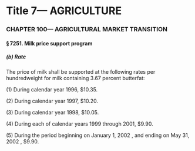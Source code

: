 
# Title 7— AGRICULTURE
### CHAPTER 100— AGRICULTURAL MARKET TRANSITION
#### § 7251. Milk price support program
##### (b) Rate

The price of milk shall be supported at the following rates per hundredweight for milk containing 3.67 percent butterfat:

(1) During calendar year 1996, $10.35.

(2) During calendar year 1997, $10.20.

(3) During calendar year 1998, $10.05.

(4) During each of calendar years 1999 through 2001, $9.90.

(5) During the period beginning on January 1, 2002 , and ending on May 31, 2002 , $9.90.

